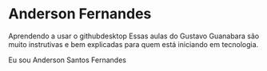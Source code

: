 # Anderson Fernandes
 Aprendendo a usar o githubdesktop
Essas aulas do Gustavo Guanabara  são muito instrutivas e bem explicadas para quem está iniciando em tecnologia.

Eu sou Anderson Santos Fernandes
